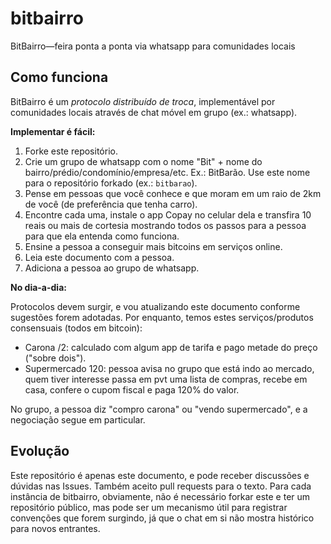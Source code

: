 # bitbairro
BitBairro—feira ponta a ponta via whatsapp para comunidades locais

## Como funciona

BitBairro é um *protocolo distribuído de troca*, implementável por comunidades locais através de chat móvel em grupo (ex.: whatsapp).

**Implementar é fácil:**

1. Forke este repositório.
1. Crie um grupo de whatsapp com o nome "Bit" + nome do bairro/prédio/condomínio/empresa/etc. Ex.: BitBarão. Use este nome para o repositório forkado (ex.: `bitbarao`).
1. Pense em pessoas que você conhece e que moram em um raio de 2km de você (de preferência que tenha carro).
1. Encontre cada uma, instale o app Copay no celular dela e transfira 10 reais ou mais de cortesia mostrando todos os passos para a pessoa para que ela entenda como funciona.
1. Ensine a pessoa a conseguir mais bitcoins em serviços online.
1. Leia este documento com a pessoa.
1. Adiciona a pessoa ao grupo de whatsapp.

**No dia-a-dia:**

Protocolos devem surgir, e vou atualizando este documento conforme sugestões forem adotadas. Por enquanto, temos estes serviços/produtos consensuais (todos em bitcoin):

* Carona /2: calculado com algum app de tarifa e pago metade do preço ("sobre dois").
* Supermercado 120: pessoa avisa no grupo que está indo ao mercado, quem tiver interesse passa em pvt uma lista de compras, recebe em casa, confere o cupom fiscal e paga 120% do valor.

No grupo, a pessoa diz "compro carona" ou "vendo supermercado", e a negociação segue em particular.

## Evolução

Este repositório é apenas este documento, e pode receber discussões e dúvidas nas Issues. Também aceito pull requests para o texto. Para cada instância de bitbairro, obviamente, não é necessário forkar este e ter um repositório público, mas pode ser um mecanismo útil para registrar convenções que forem surgindo, já que o chat em si não mostra histórico para novos entrantes.
